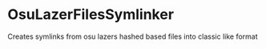 # OsuLazerFilesSymlinker
Creates symlinks from osu lazers hashed based files into classic like format
